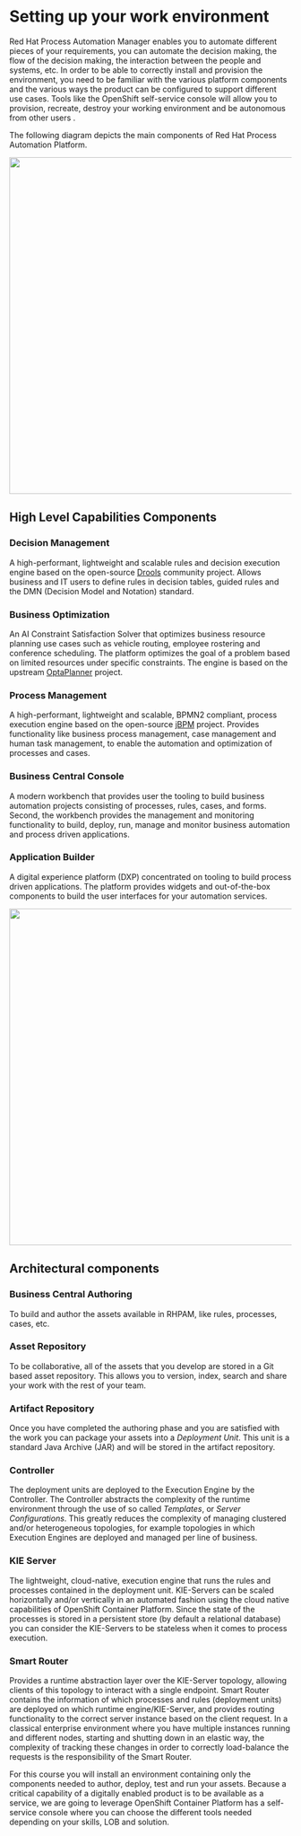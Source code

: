 # Setting up your work environment

Red Hat Process Automation Manager enables you to automate different pieces of your requirements, you can automate the decision making, the flow of the decision making, the interaction between the people and systems, etc.
In order to be able to correctly install and provision the environment, you need to be familiar with the various platform components and the various ways the product can be configured to support different use cases. Tools like the OpenShift self-service console will allow you to provision, recreate, destroy  your working environment and be autonomous from other users .

The following diagram depicts the main components of Red Hat Process Automation Platform.

 <img src="../../assets/middleware/rhpam-7-workshop/high-level-capability-compoponents.png" width="600" />

## High Level Capabilities Components

### Decision Management
A high-performant, lightweight and scalable rules and decision execution engine based on the open-source [Drools](http://www.drools.org) community project. Allows business and IT users to define rules in decision tables, guided rules and the DMN (Decision Model and Notation) standard.

### Business Optimization
An AI Constraint Satisfaction Solver that optimizes business resource planning use cases such as vehicle routing, employee rostering and conference scheduling. The platform optimizes the goal of a problem based on limited resources under specific constraints. The engine is based on the upstream [OptaPlanner](http://www.optaplanner.org) project.

### Process Management
A high-performant, lightweight and scalable, BPMN2 compliant, process execution engine based on the open-source [jBPM](http://www.jbpm.org) project. Provides functionality like business process management, case management and human task management, to enable the automation and optimization of processes and cases.

### Business Central Console
A modern workbench that provides user the tooling to build business automation projects consisting of processes, rules, cases, and forms. Second, the workbench provides the management and monitoring functionality to build, deploy, run, manage and monitor business automation and process driven applications.

### Application Builder
A digital experience platform (DXP) concentrated on tooling to build process driven applications. The platform provides widgets and out-of-the-box components to build the user interfaces for your automation services.

<img src="../../assets/middleware/rhpam-7-workshop/rhpam-7-architecture.png" width="600" />

## Architectural components

### Business Central Authoring
To build and author the assets available in RHPAM, like rules, processes, cases, etc.

### Asset Repository
To be collaborative, all of the assets that you develop are stored in a Git based asset repository. This allows you to version, index, search and share your work with the rest of your team.

### Artifact Repository
Once you have completed the authoring phase and you are satisfied with the work you can package your assets into a _Deployment Unit_. This unit is a standard Java Archive (JAR) and will be stored in the artifact repository.

### Controller
The deployment units are deployed to the Execution Engine by the Controller. The Controller abstracts the complexity of the runtime environment through the use of so called _Templates_, or _Server Configurations_. This greatly reduces the complexity of managing clustered and/or heterogeneous topologies, for example topologies in which Execution Engines are deployed and managed per line of business.

### KIE Server
The lightweight, cloud-native, execution engine that runs the rules and processes contained in the deployment unit. KIE-Servers can be scaled horizontally and/or vertically in an automated fashion using the cloud native capabilities of OpenShift Container Platform. Since the state of the processes is stored in a persistent store (by default a relational database) you can consider the KIE-Servers to be stateless when it comes to process execution.

### Smart Router
Provides a runtime abstraction layer over the KIE-Server topology, allowing clients of this topology to interact with a single endpoint. Smart Router contains the information of which processes and rules (deployment units) are deployed on which runtime engine/KIE-Server, and provides routing functionality to the correct server instance based on the client request. In a classical enterprise environment where you have multiple instances running and different nodes, starting and shutting down in an elastic way, the complexity of tracking these changes in order to correctly load-balance the requests is the responsibility of the Smart Router.


For this course you will install an environment containing only the components needed to author, deploy, test and run your assets.
Because a critical capability of a digitally enabled product is to be available as a service, we are going to leverage  OpenShift Container Platform has a self-service console where you can choose the different tools needed depending on your skills, LOB and solution.
